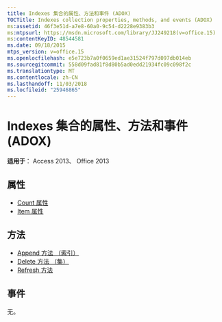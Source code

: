 ```yaml
---
title: Indexes 集合的属性、方法和事件 (ADOX)
TOCTitle: Indexes collection properties, methods, and events (ADOX)
ms:assetid: 46f3e51d-a7e8-60a0-9c54-d2228e9383b3
ms:mtpsurl: https://msdn.microsoft.com/library/JJ249218(v=office.15)
ms:contentKeyID: 48544581
ms.date: 09/18/2015
mtps_version: v=office.15
ms.openlocfilehash: e5e723b7a0f0659ed1ae31524f797d097db014eb
ms.sourcegitcommit: 558d09fad81f8d80b5ad0edd21934fc09c098f2c
ms.translationtype: MT
ms.contentlocale: zh-CN
ms.lasthandoff: 11/03/2018
ms.locfileid: "25946865"
---
```

# <a name="indexes-collection-properties-methods-and-events-adox"></a>Indexes 集合的属性、方法和事件 (ADOX)

**适用于**： Access 2013、 Office 2013

## <a name="properties"></a>属性

- [Count 属性](count-property-ado.md)
- [Item 属性](item-property-ado.md)

## <a name="methods"></a>方法

- [Append 方法 （索引）](append-method-adox-indexes.md)
- [Delete 方法 （集）](delete-method-adox-collections.md)
- [Refresh 方法](refresh-method-ado.md)

## <a name="events"></a>事件

无。

